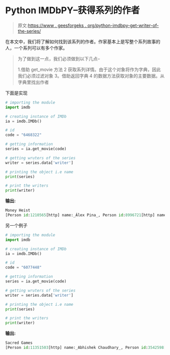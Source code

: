 # Python IMDbPY–获得系列的作者

> 原文:[https://www . geesforgeks . org/python-imdbpy-get-writer-of-the-series/](https://www.geeksforgeeks.org/python-imdbpy-getting-writer-of-the-series/)

在本文中，我们将了解如何找到该系列的作者。作家基本上是写整个系列故事的人，一个系列可以有多个作家。

> 为了做到这一点，我们必须做到以下几点–
> 
> 1.借助 get_movie 方法
> 2 获取系列详情。由于这个对象将作为字典，因此我们必须过滤对象
> 3。借助返回字典
> 4 的数据方法获取对象的主要数据。从字典里找出作者

下面是实现

```py
# importing the module
import imdb

# creating instance of IMDb
ia = imdb.IMDb()

# id
code = "6468322"

# getting information
series = ia.get_movie(code)

# getting wruters of the series
writer = series.data['writer']

# printing the object i.e name
print(series)

# print the writers
print(writer)
```

**输出:**

```py
Money Heist
[Person id:1210565[http] name:_Álex Pina_, Person id:8996721[http] name:_Javier Gómez Santander_, Person id:2651446[http] name:_Esther Martínez Lobato_]
```

另一个例子

```py
# importing the module
import imdb

# creating instance of IMDb
ia = imdb.IMDb()

# id
code = "6077448"

# getting information
series = ia.get_movie(code)

# getting wruters of the series
writer = series.data['writer']

# printing the object i.e name
print(series)

# print the writers
print(writer)
```

**输出:**

```py
Sacred Games
[Person id:11351503[http] name:_Abhishek Chaudhary_, Person id:3542598[http] name:_Varun Grover_, Person id:0151512[http] name:_Vikram Chandra_]
```